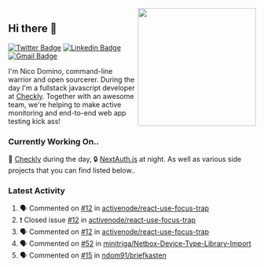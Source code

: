 <img align="right" src="https://user-images.githubusercontent.com/7415984/172472491-91b16eac-fa22-4ecf-92df-d687139fd1f9.gif" width="240" />

## Hi there 👋

[![Twitter Badge](https://img.shields.io/badge/-@ndom91-1ca0f1?style=flat-square&labelColor=1ca0f1&logo=twitter&logoColor=white&link=https://twitter.com/ndom91)](https://twitter.com/ndom91) [![Linkedin Badge](https://img.shields.io/badge/-ndom91-blue?style=flat-square&logo=Linkedin&logoColor=white&link=https://www.linkedin.com/in/ndom91/)](https://www.linkedin.com/in/ndom91/) [![Gmail Badge](https://img.shields.io/badge/-yo@ndo.dev-c14438?style=flat-square&logo=mail.ru&logoColor=white&link=mailto:yo@ndo.dev)](mailto:yo@ndo.dev)

I'm Nico Domino, command-line warrior and open sourcerer. During the day I'm a fullstack javascript developer at [Checkly](https://checklyhq.com). Together with an awesome team, we're helping to make active monitoring and end-to-end web app testing kick ass!

### Currently Working On..

🦝 [Checkly](https://checklyhq.com) during the day, 🔒 [NextAuth.js](https://github.com/nextauthjs/next-auth) at night. As well as various side projects that you can find listed below..

<!--START_SECTION_PROFILE_VIEWS:readme-info-->
<!--END_SECTION_PROFILE_VIEWS:readme-info-->

<!--START_SECTION_DAILY_COMMIT:readme-info-->
<!--END_SECTION_DAILY_COMMIT:readme-info-->

<!--START_SECTION_WEEKLY_COMMIT:readme-info-->
<!--END_SECTION_WEEKLY_COMMIT:readme-info-->

### Latest Activity

<!--START_SECTION:activity-->
1. 🗣 Commented on [#12](https://github.com/activenode/react-use-focus-trap/issues/12) in [activenode/react-use-focus-trap](https://github.com/activenode/react-use-focus-trap)
2. ❗️ Closed issue [#12](https://github.com/activenode/react-use-focus-trap/issues/12) in [activenode/react-use-focus-trap](https://github.com/activenode/react-use-focus-trap)
3. 🗣 Commented on [#12](https://github.com/activenode/react-use-focus-trap/issues/12) in [activenode/react-use-focus-trap](https://github.com/activenode/react-use-focus-trap)
4. 🗣 Commented on [#52](https://github.com/minitriga/Netbox-Device-Type-Library-Import/issues/52) in [minitriga/Netbox-Device-Type-Library-Import](https://github.com/minitriga/Netbox-Device-Type-Library-Import)
5. 🗣 Commented on [#15](https://github.com/ndom91/briefkasten/issues/15) in [ndom91/briefkasten](https://github.com/ndom91/briefkasten)
<!--END_SECTION:activity-->
